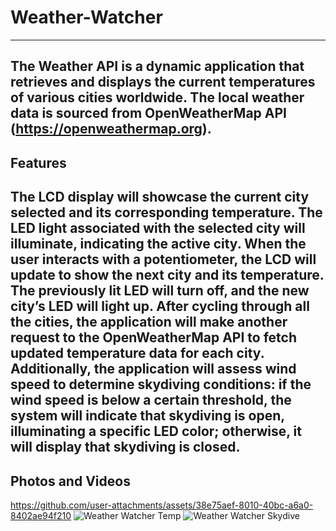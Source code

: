 # Weather-Watcher
---
The Weather API is a dynamic application that retrieves and displays the current temperatures of various cities worldwide. The local weather data is sourced from OpenWeatherMap API (https://openweathermap.org).
---
Features
---
The LCD display will showcase the current city selected and its corresponding temperature. The LED light associated with the selected city will illuminate, indicating the active city. When the user interacts with a potentiometer, the LCD will update to show the next city and its temperature. The previously lit LED will turn off, and the new city’s LED will light up. After cycling through all the cities, the application will make another request to the OpenWeatherMap API to fetch updated temperature data for each city. Additionally, the application will assess wind speed to determine skydiving conditions: if the wind speed is below a certain threshold, the system will indicate that skydiving is open, illuminating a specific LED color; otherwise, it will display that skydiving is closed.
---
Photos and Videos
---

https://github.com/user-attachments/assets/38e75aef-8010-40bc-a6a0-8402ae94f210
![Weather Watcher Temp](https://github.com/user-attachments/assets/455945f2-887d-4e3b-91a5-de6b99bf662b)
![Weather Watcher Skydive](https://github.com/user-attachments/assets/8a892b3d-60ae-4135-a566-d64ceb04584f)
